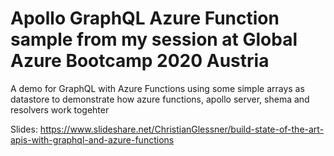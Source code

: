 # Apollo GraphQL Azure Function sample from my session at Global Azure Bootcamp 2020 Austria

A demo for GraphQL with Azure Functions using some simple arrays as datastore to demonstrate how azure functions, apollo server, shema and resolvers work togehter

Slides:
https://www.slideshare.net/ChristianGlessner/build-state-of-the-art-apis-with-graphql-and-azure-functions
